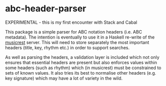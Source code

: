 # abc-header-parser

EXPERIMENTAL - this is my first encounter with Stack and Cabal

This package is a simple parser for ABC notation headers (i.e. ABC metadata). The intention is eventually to use it in a Haskell re-write of the [musicrest](https://github.com/newlandsvalley/musicrest) server.  This will need to store separately the most important headers (title, key, rhythm etc.) in order to support searches.

As well as parsing the headers, a validation layer is included which not only ensures that essential headers are present but also enforces values within some headers (such as rhythm) which (in musicrest) must be constrained to sets of known values. It also tries its best to normalise other headers (e.g. key signature) which may have a lot of variety in the wild.
